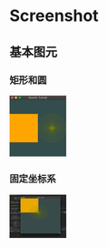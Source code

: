 # Screenshot

## 基本图元

### 矩形和圆

<img src="./基本元素/矩形和圆.png" width="100">

### 固定坐标系
<img src="./基本元素/坐标系固定.gif" width="100">
